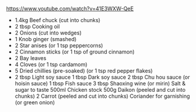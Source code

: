 https://www.youtube.com/watch?v=41E3WXW-QeE

- 1.4kg Beef chuck (cut into chunks)
- 2 tbsp Cooking oil
- 2 Onions (cut into wedges)
- 1 Knob ginger (smashed)
- 2 Star anises (or 1 tsp peppercorns)
- 2 Cinnamon sticks (or 1 tsp of ground cinnamon)
- 2 Bay leaves
- 4 Cloves (or 1 tsp cardamom)
- 5 Dried chillies (pre-soaked) (or 1 tsp red pepper flakes)
- 2 tbsp Light soy sauce
  1 tbsp Dark soy sauce
  2 tbsp Chu hou sauce (or hoisin sauce)
  1 tbsp Fish sauce
  3 tbsp Shaoxing wine (or mirin)
  Salt & sugar to taste
  500ml Chicken stock
  500g Daikon (peeled and cut into chunks)
  2 Carrot (peeled and cut into chunks)
  Coriander for garnishing (or green onion)
